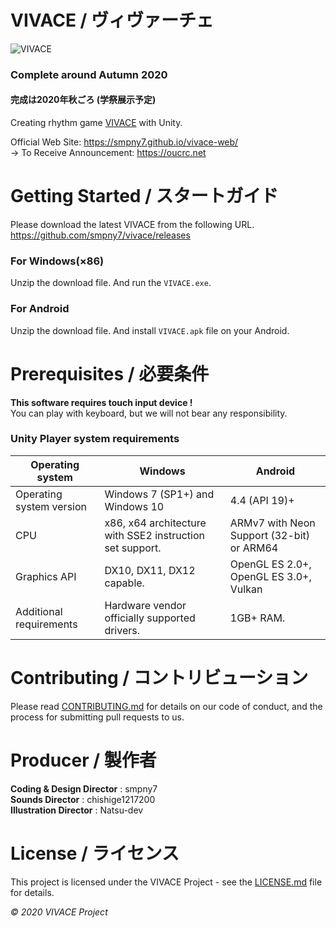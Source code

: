 # VIVACE / ヴィヴァーチェ

![VIVACE](https://raw.githubusercontent.com/smpny7/vivace/master/screenshot.jpg)

### Complete around Autumn 2020
#### 完成は2020年秋ごろ (学祭展示予定)
Creating rhythm game [VIVACE](https://smpny7.github.io/vivace-web/) with Unity.<br />

Official Web Site: <https://smpny7.github.io/vivace-web/><br />
-> To Receive Announcement: <https://oucrc.net>


# Getting Started / スタートガイド

Please download the latest VIVACE from the following URL.<br />
<https://github.com/smpny7/vivace/releases>

### For Windows(×86)
Unzip the download file.
And run the `VIVACE.exe`.

### For Android
Unzip the download file.
And install `VIVACE.apk` file on your Android.


# Prerequisites / 必要条件

**This software requires touch input device !**<br />
You can play with keyboard, but we will not bear any responsibility.


### Unity Player system requirements
|  Operating system  |  Windows  |  Android  |
| ---- | ---- | ---- |
|  Operating system version  |  Windows 7 (SP1+) and Windows 10  |  4.4 (API 19)+  |
|  CPU  |  x86, x64 architecture with SSE2 instruction set support.  |  ARMv7 with Neon Support (32-bit) or ARM64  |
|  Graphics API  |  DX10, DX11, DX12 capable.  |  OpenGL ES 2.0+, OpenGL ES 3.0+, Vulkan  |
|  Additional requirements  |  Hardware vendor officially supported drivers.  |  1GB+ RAM.  |


# Contributing / コントリビューション

Please read [CONTRIBUTING.md](https://github.com/smpny7/vivace/blob/master/CONTRIBUTION.md) for details on our code of conduct, and the process for submitting pull requests to us.


# Producer / 製作者

**Coding & Design Director** : smpny7<br />
**Sounds Director** : chishige1217200<br />
**Illustration Director** : Natsu-dev<br />


# License / ライセンス

This project is licensed under the VIVACE Project - see the [LICENSE.md](https://github.com/smpny7/vivace/blob/master/LICENCE) file for details.

*©︎ 2020 VIVACE Project*
